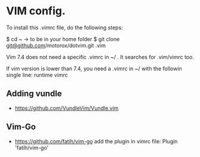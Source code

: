 # VIM config.

To install this .vimrc file, do the following steps:

$ cd ~ -> to be in your home folder
$ git clone git@github.com/motorox/dotvim.git .vim

Vim 7.4 does not need a specific .vimrc in ~/ . It searches for .vim/vimrc too.

If vim version is lower than 7.4, you need a .vimrc in ~/ with the followin single line:
  runtime vimrc

## Adding vundle
- https://github.com/VundleVim/Vundle.vim


## Vim-Go
- https://github.com/fatih/vim-go
add the plugin in vimrc file:
  Plugin 'fatih/vim-go'


